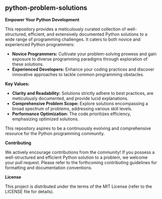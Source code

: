 
## python-problem-solutions

**Empower Your Python Development**

This repository provides a meticulously curated collection of well-structured, efficient, and extensively documented Python solutions to a wide range of programming challenges. It caters to both novice and experienced Python programmers:

* **Novice Programmers:** Cultivate your problem-solving prowess and gain exposure to diverse programming paradigms through exploration of these solutions.
* **Experienced Developers:** Enhance your coding practices and discover innovative approaches to tackle common programming obstacles.

**Key Values:**

* **Clarity and Readability:** Solutions strictly adhere to best practices, are meticulously documented, and provide lucid explanations.
* **Comprehensive Problem Scope:** Explore solutions encompassing a broad spectrum of problems, addressing various skill levels.
* **Performance Optimization:** The code prioritizes efficiency, emphasizing optimized solutions.

This repository aspires to be a continuously evolving and comprehensive resource for the Python programming community.

**Contributing**

We actively encourage contributions from the community! If you possess a well-structured and efficient Python solution to a problem, we welcome your pull request. Please refer to the forthcoming contributing guidelines for formatting and documentation conventions.

**License**

This project is distributed under the terms of the MIT License (refer to the LICENSE file for details).
